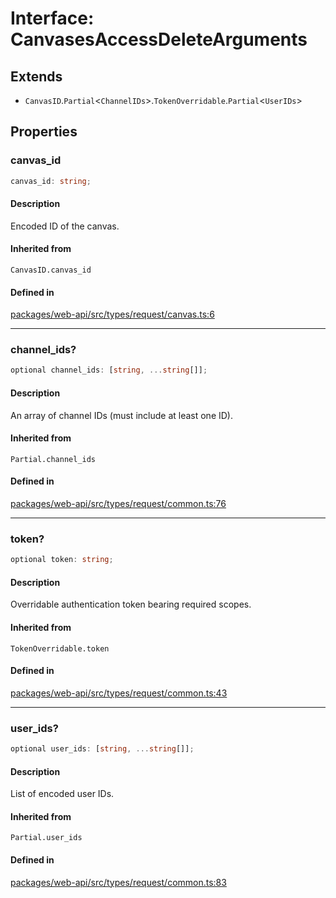 # Interface: CanvasesAccessDeleteArguments

## Extends

- `CanvasID`.`Partial`\<`ChannelIDs`\>.`TokenOverridable`.`Partial`\<`UserIDs`\>

## Properties

### canvas\_id

```ts
canvas_id: string;
```

#### Description

Encoded ID of the canvas.

#### Inherited from

`CanvasID.canvas_id`

#### Defined in

[packages/web-api/src/types/request/canvas.ts:6](https://github.com/slackapi/node-slack-sdk/blob/c15385ef93ccdde9702f52f7d1f445999203d794/packages/web-api/src/types/request/canvas.ts#L6)

***

### channel\_ids?

```ts
optional channel_ids: [string, ...string[]];
```

#### Description

An array of channel IDs (must include at least one ID).

#### Inherited from

`Partial.channel_ids`

#### Defined in

[packages/web-api/src/types/request/common.ts:76](https://github.com/slackapi/node-slack-sdk/blob/c15385ef93ccdde9702f52f7d1f445999203d794/packages/web-api/src/types/request/common.ts#L76)

***

### token?

```ts
optional token: string;
```

#### Description

Overridable authentication token bearing required scopes.

#### Inherited from

`TokenOverridable.token`

#### Defined in

[packages/web-api/src/types/request/common.ts:43](https://github.com/slackapi/node-slack-sdk/blob/c15385ef93ccdde9702f52f7d1f445999203d794/packages/web-api/src/types/request/common.ts#L43)

***

### user\_ids?

```ts
optional user_ids: [string, ...string[]];
```

#### Description

List of encoded user IDs.

#### Inherited from

`Partial.user_ids`

#### Defined in

[packages/web-api/src/types/request/common.ts:83](https://github.com/slackapi/node-slack-sdk/blob/c15385ef93ccdde9702f52f7d1f445999203d794/packages/web-api/src/types/request/common.ts#L83)
